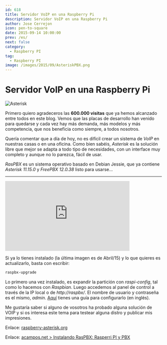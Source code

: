 ```yaml
---
id: 618
title: Servidor VoIP en una Raspberry Pi
description: Servidor VoIP en una Raspberry Pi
author: Jose Cerrejon
icon: pen-to-square
date: 2015-09-14 10:00:00
prev: /es/
next: false
category:
  - Raspberry PI
tag:
  - Raspberry PI
image: /images/2015/09/AsteriskPBX.png
---
```


# Servidor VoIP en una Raspberry Pi

![Asterisk](/images/2015/09/AsteriskPBX.png)

Primero quiero agradeceros las **600.000 visitas** que ya hemos alcanzado entre todos en este blog. Vemos que las placas de desarrollo han venido para quedarse y cada vez hay más demanda, más modelos y más competencia, que nos beneficia como siempre, a todos nosotros. 

Quería comentar que a día de hoy, no es difícil crear un sistema de *VoIP* en nuestras casas o en una oficina. Como bien sabéis, *Asterisk* es la solución libre que mejor se adapta a todo tipo de necesidades, con un interface muy completo y aunque no lo parezca, fácil de usar. 

*RasPBX* es un sistema operativo basado en Debian Jessie, que ya contiene *Asterisk 11.15.0* y *FreePBX 12.0.38* listo para usarse...

- - -
<iframe width="400" height="225" src="https://www.youtube.com/embed/qeYY6Q9Tw_o?rel=0" frameborder="0" allowfullscreen></iframe>

Si ya lo tienes instalado (la última imagen es de Abril/15) y lo que quieres es actualizarlo, basta con escribir:

```bash
raspbx-upgrade
```

Lo primero una vez instalado, es expandir la partición con *raspi-config*, tal como lo hacemos con *Raspbian*. Luego accedemos al panel de control a través de la IP local o de *http://raspbx/*. El nombre de usuario y contraseña es el mismo, *admin*. [Aquí](http://www.freepbx.org/support/documentation/installation/first-steps-after-installation) tienes una guía para configurarlo (en inglés).

Me gustaría saber si alguno de vosotros ha probado alguna solución de VOIP y si os interesa este tema para testear alguna distro y publicar mis impresiones. 

Enlace: [raspberry-asterisk.org](http://www.raspberry-asterisk.org/)

Enlace: [acampos.net > Instalando RasPBX: Rasperri PI y PBX](http://www.acampos.net/2013/12/instalando-raspbx-rasperri-pi-y-pbx.html)
